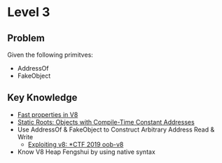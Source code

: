 # Level 3

## Problem

Given the following primitves:
- AddressOf
- FakeObject

## Key Knowledge

- [Fast properties in V8](https://v8.dev/blog/fast-properties)
- [Static Roots: Objects with Compile-Time Constant Addresses](https://v8.dev/blog/static-roots)
- Use AddressOf & FakeObject to Construct Arbitrary Address Read & Write
    - [Exploiting v8: *CTF 2019 oob-v8](https://faraz.faith/2019-12-13-starctf-oob-v8-indepth/)
- Know V8 Heap Fengshui by using native syntax
